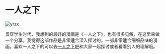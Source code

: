 # 一人之下

![yrzx](https://cdn.bangwu.top/img/yrzx.jpg)

贯穿学生时代，我想到的最好的漫画是《一人之下》，也有很多见解，在这里来做一个分享。我觉得这部作品是非常适合深入探讨的，一部非常适合细细品味的漫画。喜欢一人之下的可以去[一人之下吧](https://tieba.baidu.com/f?kw=%E4%B8%80%E4%BA%BA%E4%B9%8B%E4%B8%8B&ie=utf-8)和大家一起探讨或者看看别人的理解哦。
